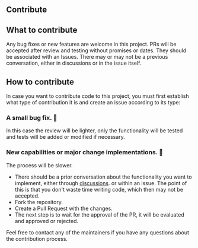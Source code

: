 ## Contribute
## What to contribute
Any bug fixes or new features are welcome in this project. PRs will be accepted after review and testing without promises or dates. They should be associated with an Issues. There may or may not be a previous conversation, either in discussions or in the issue itself.

## How to contribute
In case you want to contribute code to this project, you must first establish what type of contribution it is and create an issue according to its type:

### A small bug fix. 🐛
In this case the review will be lighter, only the functionality will be tested and tests will be added or modified if necessary.

### New capabilities or major change implementations. 🥇
The process will be slower.
- There should be a prior conversation about the functionality you want to implement, either through [discussions](https://github.com/NovoaDev/ANDoc/discussions). or within an issue. The point of this is that you don't waste time writing code, which then may not be accepted.
- Fork the repository.
- Create a Pull Request with the changes. 
- The next step is to wait for the approval of the PR, it will be evaluated and approved or rejected.

Feel free to contact any of the maintainers if you have any questions about the contribution process.
